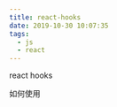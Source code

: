 ```yaml
---
title: react-hooks
date: 2019-10-30 10:07:35
tags:
  - js
  - react
---
```


react hooks

 <!--more-->

如何使用
